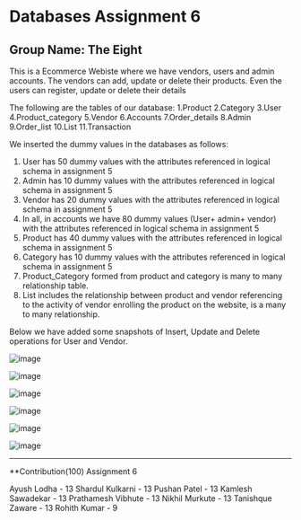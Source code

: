 # Databases Assignment 6
## Group Name: The Eight


This is a Ecommerce Webiste where we have vendors, users and admin accounts. The vendors can add, update or delete their products. Even the users can register, update or delete their details

The following are the tables of our database:
1.Product
2.Category
3.User
4.Product_category
5.Vendor
6.Accounts
7.Order_details
8.Admin
9.Order_list
10.List
11.Transaction

We inserted the dummy values in the databases as follows:
1. User has 50 dummy values with the attributes referenced in logical schema in assignment 5
2. Admin has 10 dummy values with the attributes referenced in logical schema in assignment 5
3. Vendor has 20 dummy values with the attributes referenced in logical schema in assignment 5
4. In all, in accounts we have 80 dummy values (User+ admin+ vendor) with the attributes referenced in logical schema in assignment 5
5. Product has 40 dummy values with the attributes referenced in logical schema in assignment 5
6. Category has 10 dummy values with the attributes referenced in logical schema in assignment 5
7. Product_Category formed from product and category is many to many relationship table.
8. List includes the relationship between product and vendor referencing to the activity of vendor enrolling the product on the website, is a many to many relationship.



Below we have added some snapshots of Insert, Update and Delete operations for User and Vendor.



![image](https://drive.google.com/uc?export=view&id=1HPBy0Kb6Pdjsg7XDTEIPBhHy97aSqIuX)

![image](https://drive.google.com/uc?export=view&id=1B4BdYVlZsXMn5o33-fP4gXmQ-tivd7Ds)

![image](https://drive.google.com/uc?export=view&id=1LrsPSy_YXuC8ogShXPMW13ANkKwG8dEv)

![image](https://drive.google.com/uc?export=view&id=1WozvdCAjDg6Z4oIC9tSEhHrtJkIVo9iZ)

![image](https://drive.google.com/uc?export=view&id=1CCcrIs4eMFi0PNzG0gE04ZQgbxH9aAf_)


![image](https://drive.google.com/uc?export=view&id=1R1DeKNImyvV1F7AMQavkbcl301vxpv3S)





----------------------------------------------------------------------------------------------------------------------------------------------------------------------------
**Contribution(100) Assignment 6

Ayush Lodha - 13
Shardul Kulkarni - 13
Pushan Patel - 13
Kamlesh Sawadekar - 13
Prathamesh Vibhute - 13
Nikhil Murkute - 13
Tanishque Zaware - 13
Rohith Kumar - 9

